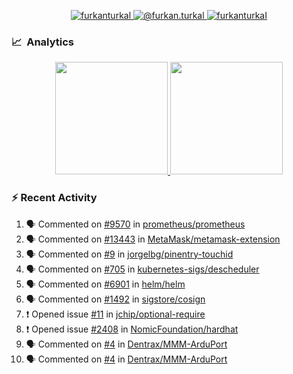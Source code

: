 <p align="center">
  <a href="https://linkedin.com/in/furkanturkal" target="blank">
    <img src="https://img.shields.io/badge/linkedin-%230077B5.svg?&style=for-the-badge&logo=linkedin&logoColor=white" alt="furkanturkal" />
  </a>
  <a href="https://medium.com/@furkan.turkal" target="blank">
    <img src="https://img.shields.io/badge/medium-%2312100E.svg?&style=for-the-badge&logo=medium&logoColor=white" alt="@furkan.turkal" />
  </a>
  <a href="https://twitter.com/furkanturkaI" target="blank">
    <img src="https://img.shields.io/badge/Twitter-1DA1F2?style=for-the-badge&logo=twitter&logoColor=white" alt="furkanturkaI" />
  </a>
</p>

### 📈 &nbsp;Analytics

<p align="center">
  <a href="https://coderstats.net/github/#Dentrax">
    <img height="180em" src="https://github-readme-stats-eight-theta.vercel.app/api?username=Dentrax&show_icons=true&theme=algolia&include_all_commits=true&count_private=true&line_height=26"/>
    <img height="180em" src="https://github-readme-stats-eight-theta.vercel.app/api/top-langs/?username=Dentrax&layout=compact&langs_count=8&theme=algolia&line_height=26"/>
  </a>
</p>

### :zap: Recent Activity

<!--START_SECTION:activity-->
1. 🗣 Commented on [#9570](https://github.com/prometheus/prometheus/issues/9570) in [prometheus/prometheus](https://github.com/prometheus/prometheus)
2. 🗣 Commented on [#13443](https://github.com/MetaMask/metamask-extension/issues/13443) in [MetaMask/metamask-extension](https://github.com/MetaMask/metamask-extension)
3. 🗣 Commented on [#9](https://github.com/jorgelbg/pinentry-touchid/issues/9) in [jorgelbg/pinentry-touchid](https://github.com/jorgelbg/pinentry-touchid)
4. 🗣 Commented on [#705](https://github.com/kubernetes-sigs/descheduler/issues/705) in [kubernetes-sigs/descheduler](https://github.com/kubernetes-sigs/descheduler)
5. 🗣 Commented on [#6901](https://github.com/helm/helm/issues/6901) in [helm/helm](https://github.com/helm/helm)
6. 🗣 Commented on [#1492](https://github.com/sigstore/cosign/issues/1492) in [sigstore/cosign](https://github.com/sigstore/cosign)
7. ❗️ Opened issue [#11](https://github.com/jchip/optional-require/issues/11) in [jchip/optional-require](https://github.com/jchip/optional-require)
8. ❗️ Opened issue [#2408](https://github.com/NomicFoundation/hardhat/issues/2408) in [NomicFoundation/hardhat](https://github.com/NomicFoundation/hardhat)
9. 🗣 Commented on [#4](https://github.com/Dentrax/MMM-ArduPort/issues/4) in [Dentrax/MMM-ArduPort](https://github.com/Dentrax/MMM-ArduPort)
10. 🗣 Commented on [#4](https://github.com/Dentrax/MMM-ArduPort/issues/4) in [Dentrax/MMM-ArduPort](https://github.com/Dentrax/MMM-ArduPort)
<!--END_SECTION:activity-->
